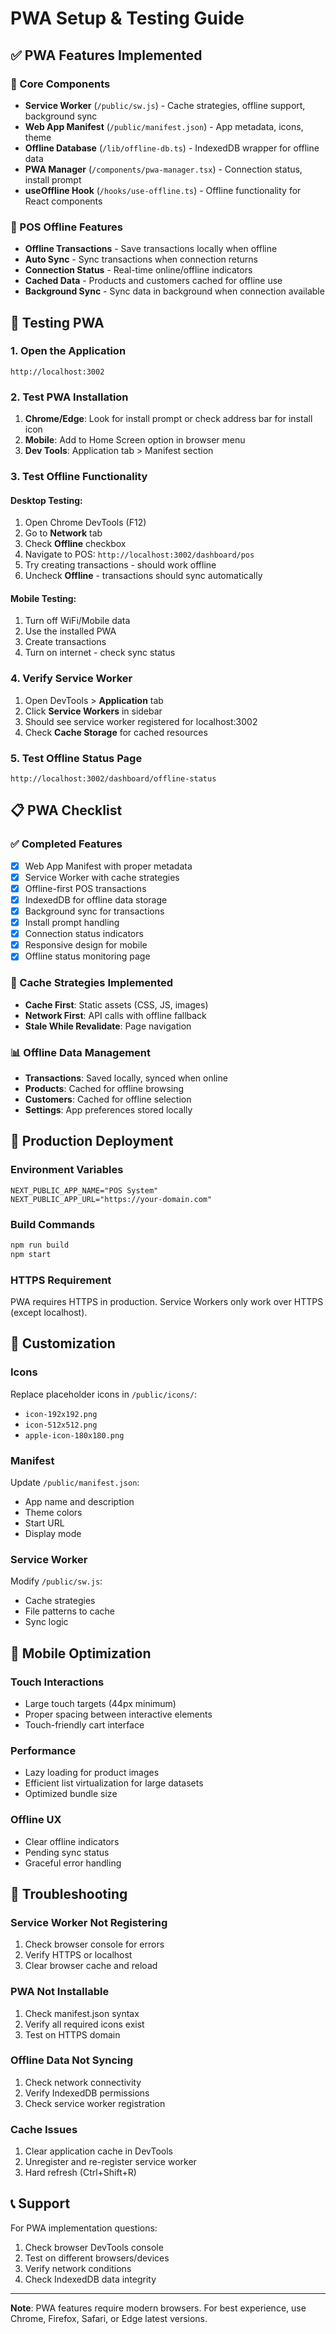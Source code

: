 # PWA Setup & Testing Guide

## ✅ PWA Features Implemented

### 🔧 Core Components
- **Service Worker** (`/public/sw.js`) - Cache strategies, offline support, background sync
- **Web App Manifest** (`/public/manifest.json`) - App metadata, icons, theme
- **Offline Database** (`/lib/offline-db.ts`) - IndexedDB wrapper for offline data
- **PWA Manager** (`/components/pwa-manager.tsx`) - Connection status, install prompt
- **useOffline Hook** (`/hooks/use-offline.ts`) - Offline functionality for React components

### 📱 POS Offline Features
- **Offline Transactions** - Save transactions locally when offline
- **Auto Sync** - Sync transactions when connection returns
- **Connection Status** - Real-time online/offline indicators
- **Cached Data** - Products and customers cached for offline use
- **Background Sync** - Sync data in background when connection available

## 🧪 Testing PWA

### 1. Open the Application
```
http://localhost:3002
```

### 2. Test PWA Installation
1. **Chrome/Edge**: Look for install prompt or check address bar for install icon
2. **Mobile**: Add to Home Screen option in browser menu
3. **Dev Tools**: Application tab > Manifest section

### 3. Test Offline Functionality

#### Desktop Testing:
1. Open Chrome DevTools (F12)
2. Go to **Network** tab
3. Check **Offline** checkbox
4. Navigate to POS: `http://localhost:3002/dashboard/pos`
5. Try creating transactions - should work offline
6. Uncheck **Offline** - transactions should sync automatically

#### Mobile Testing:
1. Turn off WiFi/Mobile data
2. Use the installed PWA
3. Create transactions
4. Turn on internet - check sync status

### 4. Verify Service Worker
1. Open DevTools > **Application** tab
2. Click **Service Workers** in sidebar
3. Should see service worker registered for localhost:3002
4. Check **Cache Storage** for cached resources

### 5. Test Offline Status Page
```
http://localhost:3002/dashboard/offline-status
```

## 📋 PWA Checklist

### ✅ Completed Features
- [x] Web App Manifest with proper metadata
- [x] Service Worker with cache strategies
- [x] Offline-first POS transactions
- [x] IndexedDB for offline data storage
- [x] Background sync for transactions
- [x] Install prompt handling
- [x] Connection status indicators
- [x] Responsive design for mobile
- [x] Offline status monitoring page

### 🔄 Cache Strategies Implemented
- **Cache First**: Static assets (CSS, JS, images)
- **Network First**: API calls with offline fallback
- **Stale While Revalidate**: Page navigation

### 📊 Offline Data Management
- **Transactions**: Saved locally, synced when online
- **Products**: Cached for offline browsing
- **Customers**: Cached for offline selection
- **Settings**: App preferences stored locally

## 🚀 Production Deployment

### Environment Variables
```env
NEXT_PUBLIC_APP_NAME="POS System"
NEXT_PUBLIC_APP_URL="https://your-domain.com"
```

### Build Commands
```bash
npm run build
npm start
```

### HTTPS Requirement
PWA requires HTTPS in production. Service Workers only work over HTTPS (except localhost).

## 🔧 Customization

### Icons
Replace placeholder icons in `/public/icons/`:
- `icon-192x192.png`
- `icon-512x512.png`
- `apple-icon-180x180.png`

### Manifest
Update `/public/manifest.json`:
- App name and description
- Theme colors
- Start URL
- Display mode

### Service Worker
Modify `/public/sw.js`:
- Cache strategies
- File patterns to cache
- Sync logic

## 📱 Mobile Optimization

### Touch Interactions
- Large touch targets (44px minimum)
- Proper spacing between interactive elements
- Touch-friendly cart interface

### Performance
- Lazy loading for product images
- Efficient list virtualization for large datasets
- Optimized bundle size

### Offline UX
- Clear offline indicators
- Pending sync status
- Graceful error handling

## 🐛 Troubleshooting

### Service Worker Not Registering
1. Check browser console for errors
2. Verify HTTPS or localhost
3. Clear browser cache and reload

### PWA Not Installable
1. Check manifest.json syntax
2. Verify all required icons exist
3. Test on HTTPS domain

### Offline Data Not Syncing
1. Check network connectivity
2. Verify IndexedDB permissions
3. Check service worker registration

### Cache Issues
1. Clear application cache in DevTools
2. Unregister and re-register service worker
3. Hard refresh (Ctrl+Shift+R)

## 📞 Support

For PWA implementation questions:
1. Check browser DevTools console
2. Test on different browsers/devices
3. Verify network conditions
4. Check IndexedDB data integrity

---

**Note**: PWA features require modern browsers. For best experience, use Chrome, Firefox, Safari, or Edge latest versions.
